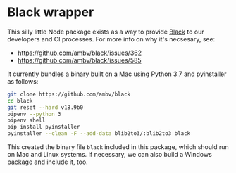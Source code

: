 
# Black wrapper

This silly little Node package exists as a way to provide [Black](https://github.com/ambv/black) to our developers and CI processes. For more info on why it's necsesary, see:

* https://github.com/ambv/black/issues/362
* https://github.com/ambv/black/issues/585

It currently bundles a binary built on a Mac using Python 3.7 and pyinstaller as follows:

```bash
git clone https://github.com/ambv/black
cd black
git reset --hard v18.9b0
pipenv --python 3
pipenv shell
pip install pyinstaller
pyinstaller --clean -F --add-data blib2to3/:blib2to3 black
```

This created the binary file `black` included in this package, which should run on Mac and Linux systems. If necessary, we can also build a Windows package and include it, too.


